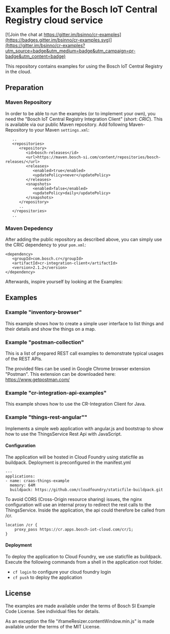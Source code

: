 # Examples for the Bosch IoT Central Registry cloud service

[![Join the chat at https://gitter.im/bsinno/cr-examples](https://badges.gitter.im/bsinno/cr-examples.svg)](https://gitter.im/bsinno/cr-examples?utm_source=badge&utm_medium=badge&utm_campaign=pr-badge&utm_content=badge)

This repository contains examples for using the Bosch IoT Central Registry in the cloud.

## Preparation

### Maven Repository

In order to be able to run the examples (or to implement your own), you need the "Bosch IoT Central Registry Integration Client" (short: *CRIC*). 
This is available via our public Maven repository. Add following Maven-Repository to your Maven `settings.xml`:

```
   ..
   <repositories>
      <repository>
         <id>bosch-releases</id>
         <url>https://maven.bosch-si.com/content/repositories/bosch-releases/</url>
         <releases>
            <enabled>true</enabled>
            <updatePolicy>never</updatePolicy>
         </releases>
         <snapshots>
            <enabled>false</enabled>
            <updatePolicy>daily</updatePolicy>
         </snapshots>
      </repository>
      ..
   </repositories>
   ..
```

### Maven Depedency

After adding the public repository as described above, you can simply use the CRIC dependency to your `pom.xml`:

```
<dependency>
   <groupId>com.bosch.cr</groupId>
   <artifactId>cr-integration-client</artifactId>
   <version>2.1.2</version>
</dependency>
```

Afterwards, inspire yourself by looking at the Examples:

## Examples

### Example "inventory-browser"

This example shows how to create a simple user interface to list things and their details and show the things on a map.

### Example "postman-collection"

This is a list of prepared REST call examples to demonstrate typical usages of the REST APIs.

The provided files can be used in Google Chrome browser extension "Postman". This extension can be downloaded here: <https://www.getpostman.com/>

### Example "cr-integration-api-examples"

This example shows how to use the CR-Integration Client for Java.

### Example "things-rest-angular""

Implements a simple web application with angular.js and bootstrap to show how to use the ThingsService Rest Api with JavaScript.

#### Configuration

The application will be hosted in Cloud Foundry using staticfile as buildpack. Deployment is preconfigured in the manifest.yml

```
---
applications:
- name: craas-things-example
  memory: 64M
  buildpack: https://github.com/cloudfoundry/staticfile-buildpack.git
```

To avoid CORS (Cross-Origin resource sharing) issues, the nginx configuration will use an internal proxy to redirect the rest calls to the ThingsService. Inside the application, the api could therefore be called from /cr.

```
location /cr {
	proxy_pass https://cr.apps.bosch-iot-cloud.com/cr/1;
}
```

#### Deployment

To deploy the application to Cloud Foundry, we use staticfile as buildpack. Execute the following commands from a shell in the application root folder.

* ```cf login``` to configure your cloud foundry login
* ```cf push``` to deploy the application

## License

The examples are made available under the terms of Bosch SI Example Code License. See individual files for details.

As an exception the file "iframeResizer.contentWindow.min.js" is made available under the terms of the MIT License.
